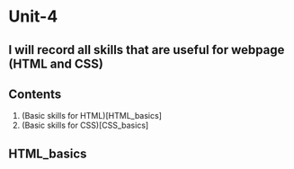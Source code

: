 # Unit-4

## I will record all skills that are useful for webpage (HTML and CSS) ##

Contents
------------
1. (Basic skills for HTML)[HTML_basics]
1. (Basic skills for CSS)[CSS_basics]


HTML_basics
------------
